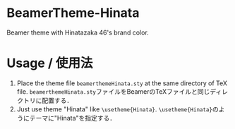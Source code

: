 # BeamerTheme-Hinata
Beamer theme with Hinatazaka 46's brand color.

# Usage / 使用法

1. Place the theme file `beamerthemeHinata.sty` at the same directory of TeX file.
`beamerthemeHinata.sty`ファイルをBeamerのTeXファイルと同じディレクトリに配置する．
2. Just use theme "Hinata" like `\usetheme{Hinata}`.
`\usetheme{Hinata}`のようにテーマに"Hinata"を指定する．